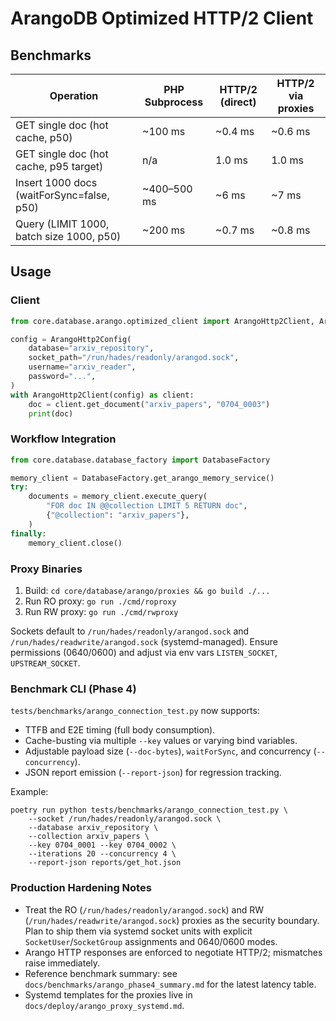 # ArangoDB Optimized HTTP/2 Client

## Benchmarks

| Operation                                   | PHP Subprocess | HTTP/2 (direct) | HTTP/2 via proxies |
|---------------------------------------------|----------------|-----------------|--------------------|
| GET single doc (hot cache, p50)             | ~100 ms        | ~0.4 ms         | ~0.6 ms            |
| GET single doc (hot cache, p95 target)      | n/a            | 1.0 ms          | 1.0 ms             |
| Insert 1000 docs (waitForSync=false, p50)   | ~400–500 ms    | ~6 ms           | ~7 ms              |
| Query (LIMIT 1000, batch size 1000, p50)    | ~200 ms        | ~0.7 ms         | ~0.8 ms            |

## Usage

### Client
```python
from core.database.arango.optimized_client import ArangoHttp2Client, ArangoHttp2Config

config = ArangoHttp2Config(
    database="arxiv_repository",
    socket_path="/run/hades/readonly/arangod.sock",
    username="arxiv_reader",
    password="...",
)
with ArangoHttp2Client(config) as client:
    doc = client.get_document("arxiv_papers", "0704_0003")
    print(doc)
```

### Workflow Integration
```python
from core.database.database_factory import DatabaseFactory

memory_client = DatabaseFactory.get_arango_memory_service()
try:
    documents = memory_client.execute_query(
        "FOR doc IN @@collection LIMIT 5 RETURN doc",
        {"@collection": "arxiv_papers"},
    )
finally:
    memory_client.close()
```

### Proxy Binaries
1. Build: `cd core/database/arango/proxies && go build ./...`
2. Run RO proxy: `go run ./cmd/roproxy`
3. Run RW proxy: `go run ./cmd/rwproxy`

Sockets default to `/run/hades/readonly/arangod.sock` and `/run/hades/readwrite/arangod.sock` (systemd-managed). Ensure permissions (0640/0600) and adjust via env vars `LISTEN_SOCKET`, `UPSTREAM_SOCKET`.

### Benchmark CLI (Phase 4)

`tests/benchmarks/arango_connection_test.py` now supports:

- TTFB and E2E timing (full body consumption).
- Cache-busting via multiple `--key` values or varying bind variables.
- Adjustable payload size (`--doc-bytes`), `waitForSync`, and concurrency (`--concurrency`).
- JSON report emission (`--report-json`) for regression tracking.

Example:

```
poetry run python tests/benchmarks/arango_connection_test.py \
    --socket /run/hades/readonly/arangod.sock \
    --database arxiv_repository \
    --collection arxiv_papers \
    --key 0704_0001 --key 0704_0002 \
    --iterations 20 --concurrency 4 \
    --report-json reports/get_hot.json
```

### Production Hardening Notes

- Treat the RO (`/run/hades/readonly/arangod.sock`) and RW (`/run/hades/readwrite/arangod.sock`) proxies as the security boundary. Plan to ship them via systemd socket units with explicit `SocketUser`/`SocketGroup` assignments and 0640/0600 modes.
- Arango HTTP responses are enforced to negotiate HTTP/2; mismatches raise immediately.
- Reference benchmark summary: see `docs/benchmarks/arango_phase4_summary.md` for the latest latency table.
- Systemd templates for the proxies live in `docs/deploy/arango_proxy_systemd.md`.
